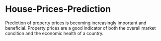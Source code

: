 # House-Prices-Prediction
Prediction of property prices is becoming increasingly important and beneficial. Property prices are a good indicator of both the overall market condition and the economic health of a country.
